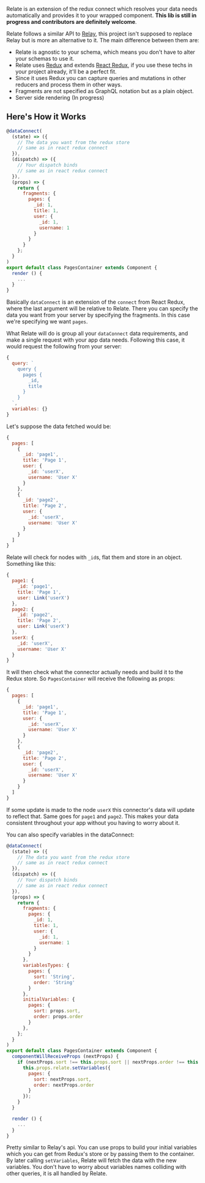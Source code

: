 Relate is an extension of the redux connect which resolves your data needs automatically and provides it to your wrapped component. **This lib is still in progress and contributors are definitely welcome**.

Relate follows a similar API to [Relay](https://github.com/facebook/relay), this project isn't supposed to replace Relay but is more an alternative to it. The main difference between them are:

* Relate is agnostic to your schema, which means you don't have to alter your schemas to use it.
* Relate uses [Redux](https://github.com/reactjs/redux) and extends [React Redux](https://github.com/reactjs/react-redux), if you use these techs in your project already, it'll be a perfect fit.
* Since it uses Redux you can capture queries and mutations in other reducers and process them in other ways.
* Fragments are not specified as GraphQL notation but as a plain object.
* Server side rendering (In progress)

## Here's How it Works

```js
@dataConnect(
  (state) => ({
    // The data you want from the redux store
    // same as in react redux connect
  }),
  (dispatch) => ({
    // Your dispatch binds
    // same as in react redux connect
  }),
  (props) => {
    return {
      fragments: {
        pages: {
          _id: 1,
          title: 1,
          user: {
            _id: 1,
            username: 1
          }
        }
      }
    };
  }
)
export default class PagesContainer extends Component {
  render () {
    ...
  }
}
```

Basically `dataConnect` is an extension of the `connect` from React Redux, where the last argument will be relative to Relate. There you can specify the data you want from your server by specifying the fragments. In this case we're specifying we want `pages`.

What Relate will do is group all your `dataConnect` data requirements, and make a single request with your app data needs. Following this case, it would request the following from your server:

```js
{
  query: `
    query {
      pages {
        _id,
        title
      }
    }
  `,
  variables: {}
}
```

Let's suppose the data fetched would be:

```js
{
  pages: [
    {
      _id: 'page1',
      title: 'Page 1',
      user: {
        _id: 'userX',
        username: 'User X'
      }
    },
    {
      _id: 'page2',
      title: 'Page 2',
      user: {
        _id: 'userX',
        username: 'User X'
      }
    }
  ]
}
```

Relate will check for nodes with `_id`s, flat them and store in an object. Something like this:

```js
{
  page1: {
    _id: 'page1',
    title: 'Page 1',
    user: Link('userX')
  },
  page2: {
    _id: 'page2',
    title: 'Page 2',
    user: Link('userX')
  },
  userX: {
    _id: 'userX',
    username: 'User X'
  }
}
```

It will then check what the connector actually needs and build it to the Redux store. So `PagesContainer` will receive the following as props:

```js
{
  pages: [
    {
      _id: 'page1',
      title: 'Page 1',
      user: {
        _id: 'userX',
        username: 'User X'
      }
    },
    {
      _id: 'page2',
      title: 'Page 2',
      user: {
        _id: 'userX',
        username: 'User X'
      }
    }
  ]
}
```

If some update is made to the node `userX` this connector's data will update to reflect that. Same goes for `page1` and `page2`. This makes your data consistent throughout your app without you having to worry about it.

You can also specify variables in the dataConnect:

```js
@dataConnect(
  (state) => ({
    // The data you want from the redux store
    // same as in react redux connect
  }),
  (dispatch) => ({
    // Your dispatch binds
    // same as in react redux connect
  }),
  (props) => {
    return {
      fragments: {
        pages: {
          _id: 1,
          title: 1,
          user: {
            _id: 1,
            username: 1
          }
        }
      },
      variablesTypes: {
        pages: {
          sort: 'String',
          order: 'String'
        }
      },
      initialVariables: {
        pages: {
          sort: props.sort,
          order: props.order
        }
      },
    };
  }
)
export default class PagesContainer extends Component {
  componentWillReceiveProps (nextProps) {
    if (nextProps.sort !== this.props.sort || nextProps.order !== this.props.order) {
      this.props.relate.setVariables({
        pages: {
          sort: nextProps.sort,
          order: nextProps.order
        }
      });
    }
  }

  render () {
    ...
  }
}
```

Pretty similar to Relay's api. You can use props to build your initial variables which you can get from Redux's store or by passing them to the container. By later calling `setVariables`, Relate will fetch the data with the new variables. You don't have to worry about variables names colliding with other queries, it is all handled by Relate.
